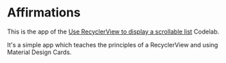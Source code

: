 Affirmations
============

This is the app of the [Use RecyclerView to display a scrollable list](https://developer.android.com/codelabs/basic-android-kotlin-training-recyclerview-scrollable-list) Codelab.

It's a simple app which teaches the principles of a RecyclerView and using Material Design Cards.

